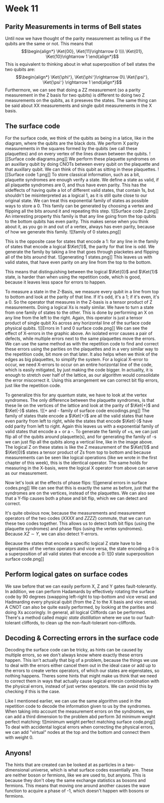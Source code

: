 # Week 11
## Parity Measurements in terms of Bell states
Until now we have thought of the parity measurement as telling us if the qubits are the same or not. This means that $$\begin{align*}
\Ket{00}, \Ket{11}\rightarrow 0 \\\\
\Ket{01}, \Ket{10}\rightarrow 1
\end{align*}$$
This is equivalent to thinking about in what superposition of bell states the two qubits are: $$\begin{align*}
\Ket{\phi⁺}, \Ket{\phi⁻}\rightarrow 0\\
\Ket{\psi⁺}, \Ket{\psi⁻} \rightarrow 1
\end{align*}$$Furthermore, we can see that doing a ZZ measurement (so a parity measurement in the Z basis for two qubits) is different to doing two Z measurements on the qubits, as it preseves the states. The same thing can be said about XX measurements and single qubit measurements in the X basis.

## The surface code
For the surface code, we think of the qubits as being in a latice, like in the diagram, where the qubits are the black dots. We perform X parity measurements in the squares formed by the qubits (we call these plaquettes) and on every vertex of the lines drawn between the qubits.
 ![[Surface code diagrams.png]]
We perform these plaquette syndromes on an auxillary qubit by doing CNOTs between every qubit on the plaquette and that auxillary qubit. We can think of this qubit as sitting in these plaquettes.
![[Surface code 1.png]]
To store classical information, such as a bit, plaquette syndromes are enough verify a state. We define a state as valid, if all plaquette syndromes are 0, and thus have even parity. This has the sideffects of having quite a lot of different valid states, that contain $1$s, but shouldn't be misinterpreted as a logical $1$, as it is still quite close to our original state. We can treat this exponential family of states as possible ways to store a $0$. This family can be generated by choosing a vertex and flipping all the bits around it and repeating this step.
![[Surface code 2.png]]
An interesting property this family is that any line going from the top qubits to the bottom qubits has even parity. This makes sense when you think about it, as you go in and out of a vertex, always has even parity, because of how we generate this family.
![[family of 0 states.png]]

This is the opposite case for states that encode a $1$: for any line in the family of states that encode a logical $\Ket{1}$, the parity for that line is odd. We generate the family by taking a line that goes through placketes and flipping all of the bits around that. 
![[generating 1 states.png]]
This leaves us with valid states, that have even parity on any line from the top to the bottom.

This means that distinguishing between the logical $\Ket{0}$ and $\Ket{1}$ state, is harder than when using the repetition code, which is good, because it leaves less space for errors to happen.

To measure a state in the Z-Basis, we measure every qubit in a line from top to bottom and look at the parity of that line. If it's odd, it's a 1; if it's even, it's a 0. So the operator that measures in the Z-basis is a tensor product of Z measurements.
Doing a logical Xs is really similar. We have to turn a state from one family of states to the other. This is done by performing an X on any line from the left to the right. Again, this operator is just a tensor product of single qubit Xs across any horizontal line of the surface code physical qubits. 
![[Errors in 1 and 0 surface code.png]]
We can see the effect of X-errors in the graphic above. An isolated error causes a pair of defects, while multiple errors next to the same plaquettes move the errors. We can use the same method as with the repetition code to find and correct these errors using the parities on the plaquettes and in a very similar way to the repetition code, bit more on that later. It also helps when we think of the edges as big plaquettes, to simplify the system. 
For a logical X-error to occur, we need X-errors to occur on an entire horizontal line of the code, which is easily mitigated, by just making the code bigger. In actuality, it is enough to stretch over half of the lattice, as our algorithm would consolidate the error miscorrect it. 
Using this arrangement we can correct bit flip errors, just like the repetition code.

To generalize this for any quantum state, we have to look at the vertex syndromes. The only difference between the plaquette syndromes, is that these lie on the vertices of the lattice and look at the parity of $\Ket{+}$ and $\Ket{-}$ states.
![[+ and - family of surface code encodings.png]]
The family of states thate encode a $\Ket{+}$ are all the valid states that have even parity from left to right, while the states that encode $\Ket{-}$ have odd parity from left to right. Again this leaves us with a exponential family of valid states that encode a + or a -. To generate the family of +s, we can just flip all of the qubits around plaquette(s), and for generating the family of -s we can just flip all the qubits along a vertical line, like in the image above. 
The logical Z on these states is like the Z measurement of the $\Ket{1}$ and $\Ket{0}$ states a tensor product of Zs from top to bottom and because measurements can be seen like logical operations (like we wrote in the first chapter of this week), this is the identical operator. 
The same holds for measuring in the X-basis, were the logical X operator from above can serve as our measurement.

Now let's look at the effects of phase flips:
![[general errors in surface codes.png]]
We can see that this is exactly the same as before, just that the syndromes are on the vertices, instead of the plaquettes. We can also see that a Y-flip causes both a phase and bit flip, which we can detect and correct.

It's quite obvious now, because the measurements and measurement operators of the two codes ($XXXX$ and $ZZZZ$) commute, that we can run these two codes together. This allows us to detect both bit flips (using the plaquette syndromes) and phase flips (using the vertex syndromes).  Because $XZ \sim Y$, we can also detect Y-errors.

Because the states that encode a specific logical Z state have to be eigenstates of the vertex operators and vice versa, the state encoding a 0 is a superposition of all valid states that encode a 0:
![[0 state superposition surface code.png]]

## Perform logical gates on surface codes
We saw before that we can easily perform X, Z and Y gates fault-tolerantly. 
In addition, we can perform Hadamards by effectively rotating the surface code by 90 degrees (swapping left-right to top-bottom and vice versa) and Hadmarding every physical qubit (from the Z to the X basis and vice versa).
A CNOT can also be quite easily performed, by looking at the parities and doing Xs accoringly. 
In general, all logical Cliffords can be performed. 
There's a method called *magic state distillation* where we use to our fault-tolerant cliffords, to clean up the non-fault-tolerant non-cliffords.

## Decoding & Correcting errors in the surface code
Decoding the surface code can be tricky, as hints can be caused by multiple errors, so we don't always know where exactly these errors happen. This isn't actually that big of a problem, because the things we use to deal with the errors either cancel them out in the ideal case or add up to the errors to create vertex operators, of which our states are eigenstates, so nothing happens.
Theres some hints that might make us think that we need to correct them in ways that actually cause logical errorsin combination with the physical errors, instead of just vertex operators. We can avoid this by checking if this is the case.

Like I mentioned earlier, we can use the same algorithm used in the repetition code to decode the information given to us by the syndromes. When taking into account the measurement errors on the syndromes, we can add a third dimension to the problem abd perform 3d minimum weight perfect matching:
![[minimum weight perfect matching surface code.png]]
To deal with accidental logical errors when correcting the physical errors, we can add "virtual" nodes at the top and the bottom and connect them with weight 0.

## Anyons!
The hints that are created can be looked at as particles in a two-dimensional universe, which is what surface codes essentially are. These are neither boson or fermions, like we are used to, but anyons. This is because they don't obey the same exchange statistics as bosons and fermions. This means that moving one around another causes the wave function to acquire a phase of -1, which doesn't happen with bosons or fermions.